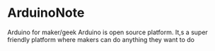# ArduinoNote
Arduino for maker/geek
Arduino is open source platform. It,s a super friendly platform where makers can do anything they want to do
